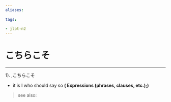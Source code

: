 ```yaml
---
aliases:
    
tags:
    
- jlpt-n2
---
```


# こちらこそ
---
1).
,こちらこそ

- it is I who should say so
**( Expressions (phrases, clauses, etc.);)**
> see also: 
            